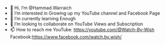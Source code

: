 - 👋 Hi, I’m @Hammad.Warraich
- 👀 I’m interested in Growing up my YouTube channel and Facebook Page
- 🌱 I’m currently learning Enough
- 💞️ I’m looking to collaborate on YouTube Views and Subscription 
- 📫 How to reach me 
YouTube: 
https://youtube.com/@Watch-By-Wish
Facebook:https://www.facebook.com/watch.by.wish/
<!---
hammadnisar/hammadnisar is a ✨ special ✨ repository because its `README.md` (this file) appears on your GitHub profile.
You can click the Preview link to take a look at your changes.
--->
